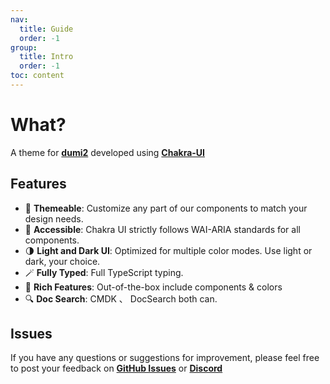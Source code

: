 ```yaml
---
nav:
  title: Guide
  order: -1
group:
  title: Intro
  order: -1
toc: content
---
```


# What?

A theme for [**dumi2**](https://github.com/umijs/dumi) developed using [**Chakra-UI**](https://github.com/chakra-ui/chakra-ui)

## Features

- 🎨 **Themeable**: Customize any part of our components to match your design needs.
- 🚧 **Accessible**: Chakra UI strictly follows WAI-ARIA standards for all components.
- 🌗 **Light and Dark UI**: Optimized for multiple color modes. Use light or dark, your choice.
- 🪄 **Fully Typed**: Full TypeScript typing.
- 🧱 **Rich Features**: Out-of-the-box include components & colors
- 🔍 **Doc Search**: CMDK 、 DocSearch both can.

## Issues

If you have any questions or suggestions for improvement, please feel free to post your feedback on [**GitHub Issues**](https://github.com/innocces/dumi-theme-chakra/issues) or [**Discord**](https://discord.gg/N82HK72uJk)
